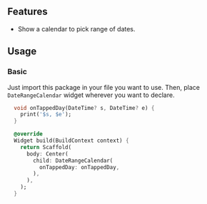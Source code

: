 ## Features

- Show a calendar to pick range of dates.

## Usage

### Basic

Just import this package in your file you want to use.
Then, place `DateRangeCalendar` widget wherever you want to declare.

```dart
  void onTappedDay(DateTime? s, DateTime? e) {
    print('$s, $e');
  }

  @override
  Widget build(BuildContext context) {
    return Scaffold(
      body: Center(
        child: DateRangeCalendar(
          onTappedDay: onTappedDay,
        ),
      ),
    );
  }
```